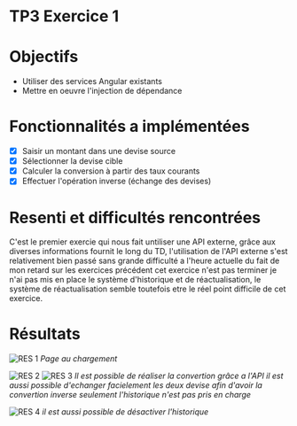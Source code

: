 # TP3 Exercice 1


# Objectifs

- Utiliser des services Angular existants
- Mettre en oeuvre l'injection de dépendance


# Fonctionnalités a implémentées

- [x] Saisir un montant dans une devise source
- [x] Sélectionner la devise cible
- [x] Calculer la conversion à partir des taux courants
- [x] Effectuer l'opération inverse (échange des devises)

# Resenti et difficultés rencontrées
C'est le premier exercie qui nous fait untiliser une API externe, grâce aux diverses informations fournit le long du TD, l'utilisation de l'API externe s'est relativement bien passé sans grande difficulté a l'heure actuelle du fait de mon retard sur les exercices précédent cet exercice n'est pas terminer je n'ai pas mis en place le système d'historique et de réactualisation, le système de réactualisation semble toutefois etre le réel point difficile de cet exercice.

# Résultats
![RES 1](https://image.noelshack.com/fichiers/2017/13/1490704328-capture-d-ecran-2017-03-28-a-14-29-22.png)
*Page au chargement*

![RES 2](https://image.noelshack.com/fichiers/2017/13/1490704330-capture-d-ecran-2017-03-28-a-14-29-37.png)
![RES 3](https://image.noelshack.com/fichiers/2017/13/1490704533-capture-d-ecran-2017-03-28-a-14-34-14.png)
*Il est possible de réaliser la convertion grâce a l'API il est aussi possible d'echanger facielement les deux devise afin d'avoir la convertion inverse seulement l'historique n'est pas pris en charge*

![RES 4](https://image.noelshack.com/fichiers/2017/13/1490704329-capture-d-ecran-2017-03-28-a-14-31-47.png)
*il est aussi possible de désactiver l'historique*
